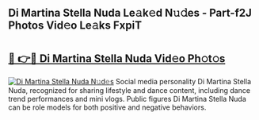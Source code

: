 ## Di Martina Stella Nuda Le𝚊k𝚎d N𝚞𝚍es - Part-f2J Photos Vid𝚎o Le𝚊ks FxpiT

# <h2><a href="http://fbc0rva.evod.top/?m=Di+Martina+Stella+Nuda">🔗 👉🔴 Di Martina Stella Nuda Vid𝚎o Ph𝚘t𝚘s</a></h2>

[![Di Martina Stella Nuda N𝚞d𝚎s](https://i.imgur.com/8V9OHl7.gif)](http://fbc0rva.evod.top/?m=Di+Martina+Stella+Nuda)
Social media personality Di Martina Stella Nuda, recognized for sharing lifestyle and dance content, including dance trend performances and mini vlogs. Public figures Di Martina Stella Nuda can be role models for both positive and negative behaviors. 
